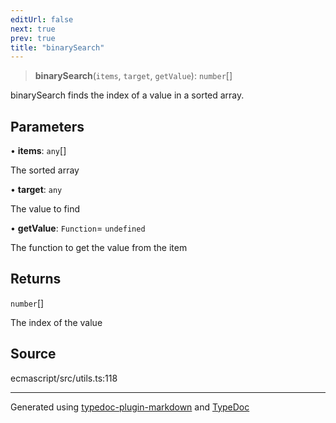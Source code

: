 ```yaml
---
editUrl: false
next: true
prev: true
title: "binarySearch"
---
```


> **binarySearch**(`items`, `target`, `getValue`): `number`[]

binarySearch finds the index of a value in a sorted array.

## Parameters

• **items**: `any`[]

The sorted array

• **target**: `any`

The value to find

• **getValue**: `Function`= `undefined`

The function to get the value from the item

## Returns

`number`[]

The index of the value

## Source

ecmascript/src/utils.ts:118

***

Generated using [typedoc-plugin-markdown](https://www.npmjs.com/package/typedoc-plugin-markdown) and [TypeDoc](https://typedoc.org/)
